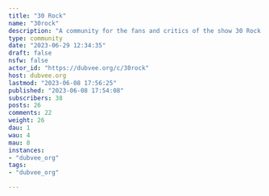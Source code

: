 ```yaml
---
title: "30 Rock" 
name: "30rock"
description: "A community for the fans and critics of the show 30 Rock. Discussion of the show, pictures from the show and anything else 30 Rock related. "
type: community
date: "2023-06-29 12:34:35"
draft: false
nsfw: false
actor_id: "https://dubvee.org/c/30rock"
host: dubvee.org
lastmod: "2023-06-08 17:56:25"
published: "2023-06-08 17:54:08"
subscribers: 38
posts: 26
comments: 22
weight: 26
dau: 1
wau: 4
mau: 8
instances:
- "dubvee_org"
tags: 
- "dubvee_org"

---
```

